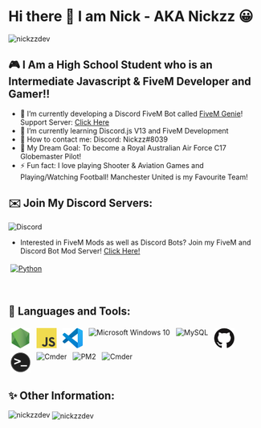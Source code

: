 # Hi there 👋 I am Nick - AKA Nickzz 😀

<p align="left"> <img src="https://komarev.com/ghpvc/?username=NickzzDev&label=Profile%20views&color=0e75b6&style=flat" alt="nickzzdev" /> </p>

## 🎮 I Am a High School Student who is an Intermediate Javascript & FiveM Developer and Gamer!!

- 🔭 I’m currently developing a Discord FiveM Bot called [FiveM Genie](https://discord.com/oauth2/authorize?client_id=894901011112685588&permissions=8589934591&scope=bot/)! Support Server: [Click Here](https://discord.com/invite/VQtWjhHVE4/)
- 🌱 I’m currently learning Discord.js V13 and FiveM Development
- 💬 How to contact me: Discord: Nickzz#8039
- 💭 My Dream Goal: To become a Royal Australian Air Force C17 Globemaster Pilot!
- ⚡ Fun fact: I love playing Shooter & Aviation Games and Playing/Watching Football! Manchester United is my Favourite Team!

## ✉️ Join My Discord Servers:
![Discord](https://img.shields.io/discord/826410967440556043?label=Nickzz%20Mods&logo=Discord)
 
- Interested in FiveM Mods as well as Discord Bots? Join my FiveM and Discord Bot Mod Server! [Click Here!](https://dsc.gg/nickzzmods/)  
<p align="left">
 <a href="https://dsc.gg/nickzzmods" target="_blank" rel="noopener noreferrer"> <img src="https://cdn.discordapp.com/attachments/870907079337066496/888393470090293328/final_61428f9e79ef8a004d114d72_734378.gif" alt="Python" height="40" style="vertical-align:top; margin:4px"></a>
</p>

<br />

## 🧰 Languages and Tools:

<p align="left">
<img src="https://raw.githubusercontent.com/github/explore/80688e429a7d4ef2fca1e82350fe8e3517d3494d/topics/nodejs/nodejs.png" alt="Python" height="40" style="vertical-align:top; margin:4px">
<img src="https://raw.githubusercontent.com/github/explore/80688e429a7d4ef2fca1e82350fe8e3517d3494d/topics/javascript/javascript.png" alt="Javascript" height="40" style="vertical-align:top; margin:4px">
<img src="https://raw.githubusercontent.com/github/explore/80688e429a7d4ef2fca1e82350fe8e3517d3494d/topics/visual-studio-code/visual-studio-code.png" alt="VS Code" height="40" style="vertical-align:top; margin:4px">
 <img src="https://2k7p22nx6oe213gsh48gkhoz-wpengine.netdna-ssl.com/wp-content/uploads/2018/06/windows-logo-transparent-background-300x300.png" alt="Microsoft Windows 10" height="40" style="vertical-align:top; margin:4px">
  <img src="https://cdn.discordapp.com/attachments/871384280335523920/891586421176029204/final_61501faf4039f1013ac943ee_391989.png" alt="MySQL" height="40" style="vertical-align:top; margin:4px">
   <img src="https://raw.githubusercontent.com/github/explore/78df643247d429f6cc873026c0622819ad797942/topics/github/github.png" alt="GitHub" height="40" style="vertical-align:top; margin:4px">
 <img src="https://raw.githubusercontent.com/github/explore/80688e429a7d4ef2fca1e82350fe8e3517d3494d/topics/terminal/terminal.png" alt="Terminal" height="40" style="vertical-align:top; margin:4px">
 <img src="https://avatars.githubusercontent.com/u/11646750?s=280&v=4" alt="Cmder" height="40" style="vertical-align:top; margin:4px">
 <img src="https://cdn.discordapp.com/attachments/871384280335523920/891587059070939146/final_61501faf4039f1013ac943ee_373559.png" alt="PM2" height="40" style="vertical-align:top; margin:4px">
 <img src="https://discordjs.guide/meta-image.png" alt="Cmder" height="40" style="vertical-align:top; margin:4px">
</p>

## ✨ Other Information:

<p><img align="left" src="https://github-readme-stats.vercel.app/api/top-langs?username=NickzzDev&show_icons=true&locale=en&layout=compact" alt="nickzzdev" /></p>

<p>&nbsp;<img align="center" src="https://github-readme-stats.vercel.app/api?username=NickzzDev&show_icons=true&locale=en" alt="nickzzdev" /></p>


